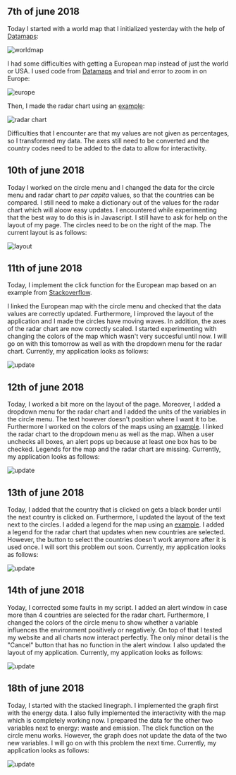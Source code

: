 ## 7th of june 2018
Today I started with a world map that I initialized yesterday with the help of [Datamaps](http://datamaps.github.io/):

![worldmap](/doc/log1.PNG)

I had some difficulties with getting a European map instead of just the world or USA. I used code from [Datamaps](http://datamaps.github.io/) and trial and error to zoom in on Europe:

![europe](/doc/log2.PNG)

Then, I made the radar chart using an [example](https://gist.github.com/nbremer/6506614):

![radar chart](/doc/log3.PNG)

Difficulties that I encounter are that my values are not given as percentages, so I transformed my data. The axes still need to be converted and the country codes need to be added to the data to allow for interactivity.


## 10th of june 2018
Today I worked on the circle menu and I changed the data for the circle menu and radar chart to *per capita* values, so that the countries can be compared. I still need to make a dictionary out of the values for the radar chart which will aloow easy updates. I encountered while experimenting that the best way to do this is in Javascript. I still have to ask for help on the layout of my page. The circles need to be on the right of the map. The current layout is as follows:

![layout](/doc/log4.PNG)

## 11th of june 2018
Today, I implement the click function for the European map based on an example from [Stackoverflow](https://stackoverflow.com/questions/27215394/d3-datamaps-onclick-events-on-bubbles).

I linked the European map with the circle menu and checked that the data values are correctly updated. Furthermore, I improved the layout of the application and I made the circles have moving waves. In addition, the axes of the radar chart are now correctly scaled. I started experimenting with changing the colors of the map which wasn't very succesful until now. I will go on with this tomorrow as well as with the dropdown menu for the radar chart. Currently, my application looks as follows:

![update](/doc/log5.PNG)

## 12th of june 2018
Today, I worked a bit more on the layout of the page. Moreover, I added a dropdown menu for the radar chart and I added the units of the variables in the circle menu. The text however doesn't position where I want it to be. Furthermore I worked on the colors of the maps using an [example](https://github.com/markmarkoh/datamaps/blob/master/src/examples/highmaps_world.html). I linked the radar chart to the dropdown menu as well as the map. When a user unchecks all boxes, an alert pops up because at least one box has to be checked. Legends for the map and the radar chart are missing. Currently, my application looks as follows:

![update](/doc/log6.PNG)

## 13th of june 2018
Today, I added that the country that is clicked on gets a black border until the next country is clicked on. Furthermore, I updated the layout of the text next to the circles. I added a legend for the map using an [example](http://eyeseast.github.io/visible-data/2013/08/27/responsive-legends-with-d3/). I added a legend for the radar chart that updates when new countries are selected. However, the button to select the countries doesn't work anymore after it is used once. I will sort this problem out soon. Currently, my application looks as follows:

![update](/doc/log7.PNG)

## 14th of june 2018
Yoday, I corrected some faults in my script. I added an alert window in case more than 4 countries are selected for the radar chart. Furthermore, I changed the colors of the circle menu to show whether a variable influences the environment positively or negatively. On top of that I tested my website and all charts now interact perfectly. The only minor detail is the "Cancel" button that has no function in the alert window. I also updated the layout of my application. Currently, my application looks as follows:

![update](/doc/log8.PNG)

## 18th of june 2018
Today, I started with the stacked linegraph. I implemented the graph first with the energy data. I also fully implemented the interactivity with the map which is completely working now. I prepared the data for the other two variables next to energy: waste and emission. The click function on the circle menu works. However, the graph does not update the data of the two new variables. I will go on with this problem the next time. Currently, my application looks as follows:

![update](/doc/log9.PNG)
